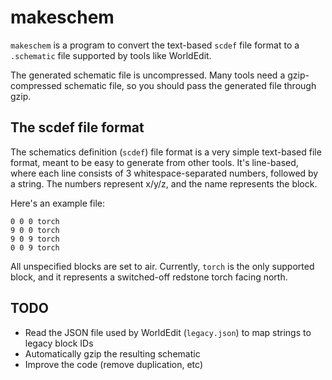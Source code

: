 # makeschem

`makeschem` is a program to convert the text-based `scdef` file format to
a `.schematic` file supported by tools like WorldEdit.

The generated schematic file is uncompressed. Many tools need a gzip-compressed
schematic file, so you should pass the generated file through gzip.

## The scdef file format

The schematics definition (`scdef`) file format is a very simple text-based
file format, meant to be easy to generate from other tools.
It's line-based, where each line consists of 3 whitespace-separated numbers,
followed by a string. The numbers represent x/y/z, and the name represents
the block.

Here's an example file:

```
0 0 0 torch
9 0 0 torch
9 0 9 torch
0 0 9 torch
```

All unspecified blocks are set to air. Currently, `torch` is the only supported block,
and it represents a switched-off redstone torch facing north.

## TODO

* Read the JSON file used by WorldEdit (`legacy.json`) to map strings to legacy
  block IDs
* Automatically gzip the resulting schematic
* Improve the code (remove duplication, etc)
